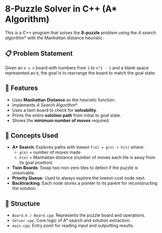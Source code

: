 # 8-Puzzle Solver in C++ (A* Algorithm)

This is a C++ program that solves the **8-puzzle** problem using the **A* search algorithm** with the Manhattan distance heuristic.

## 📋 Problem Statement

Given an `n x n` board with numbers from `1` to `n^2 - 1` and a blank space represented as `0`, the goal is to rearrange the board to match the goal state:


## 🚀 Features

- Uses **Manhattan Distance** as the heuristic function.
- Implements **A* Search Algorithm**.
- Uses a twin board to check for **solvability**.
- Prints the entire **solution path** from initial to goal state.
- Shows the **minimum number of moves** required.

## 🧠 Concepts Used

- **A\* Search**: Explores paths with lowest `f(n) = g(n) + h(n)` where:
  - `g(n)` = number of moves made
  - `h(n)` = Manhattan distance (number of moves each tile is away from its goal position)
- **Twin Boards**: Swap two non-zero tiles to detect if the puzzle is unsolvable.
- **Priority Queue**: Used to always explore the lowest-cost node next.
- **Backtracking**: Each node stores a pointer to its parent for reconstructing the solution.

## 🧱 Structure

- `Board.h / Board.cpp`: Represents the puzzle board and operations.
- `Solver.cpp`: Core logic of A* search and solution extraction.
- `main.cpp`: Entry point for reading input and outputting results.

